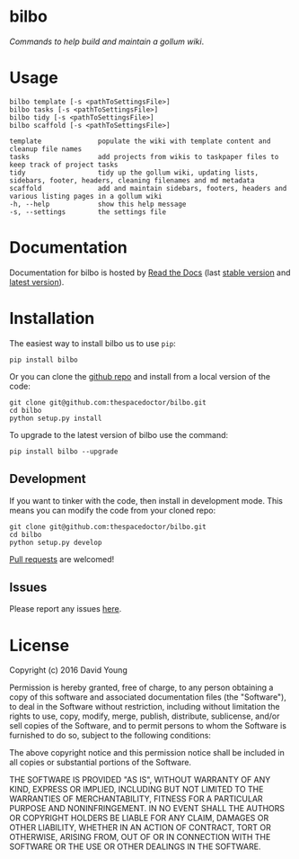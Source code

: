 bilbo
=====

*Commands to help build and maintain a gollum wiki*.

Usage
=====

    bilbo template [-s <pathToSettingsFile>]
    bilbo tasks [-s <pathToSettingsFile>]
    bilbo tidy [-s <pathToSettingsFile>]
    bilbo scaffold [-s <pathToSettingsFile>]

    template              populate the wiki with template content and cleanup file names
    tasks                 add projects from wikis to taskpaper files to keep track of project tasks
    tidy                  tidy up the gollum wiki, updating lists, sidebars, footer, headers, cleaning filenames and md metadata
    scaffold              add and maintain sidebars, footers, headers and various listing pages in a gollum wiki
    -h, --help            show this help message
    -s, --settings        the settings file

Documentation
=============

Documentation for bilbo is hosted by [Read the
Docs](http://bilbo.readthedocs.org/en/stable/) (last [stable
version](http://bilbo.readthedocs.org/en/stable/) and [latest
version](http://bilbo.readthedocs.org/en/latest/)).

Installation
============

The easiest way to install bilbo us to use `pip`:

    pip install bilbo

Or you can clone the [github
repo](https://github.com/thespacedoctor/bilbo) and install from a local
version of the code:

    git clone git@github.com:thespacedoctor/bilbo.git
    cd bilbo
    python setup.py install

To upgrade to the latest version of bilbo use the command:

    pip install bilbo --upgrade

Development
-----------

If you want to tinker with the code, then install in development mode.
This means you can modify the code from your cloned repo:

    git clone git@github.com:thespacedoctor/bilbo.git
    cd bilbo
    python setup.py develop

[Pull requests](https://github.com/thespacedoctor/bilbo/pulls) are
welcomed!

Issues
------

Please report any issues
[here](https://github.com/thespacedoctor/bilbo/issues).

License
=======

Copyright (c) 2016 David Young

Permission is hereby granted, free of charge, to any person obtaining a
copy of this software and associated documentation files (the
"Software"), to deal in the Software without restriction, including
without limitation the rights to use, copy, modify, merge, publish,
distribute, sublicense, and/or sell copies of the Software, and to
permit persons to whom the Software is furnished to do so, subject to
the following conditions:

The above copyright notice and this permission notice shall be included
in all copies or substantial portions of the Software.

THE SOFTWARE IS PROVIDED "AS IS", WITHOUT WARRANTY OF ANY KIND, EXPRESS
OR IMPLIED, INCLUDING BUT NOT LIMITED TO THE WARRANTIES OF
MERCHANTABILITY, FITNESS FOR A PARTICULAR PURPOSE AND NONINFRINGEMENT.
IN NO EVENT SHALL THE AUTHORS OR COPYRIGHT HOLDERS BE LIABLE FOR ANY
CLAIM, DAMAGES OR OTHER LIABILITY, WHETHER IN AN ACTION OF CONTRACT,
TORT OR OTHERWISE, ARISING FROM, OUT OF OR IN CONNECTION WITH THE
SOFTWARE OR THE USE OR OTHER DEALINGS IN THE SOFTWARE.
